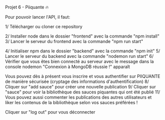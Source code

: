 Projet 6 - Piiquante 🔥

Pour pouvoir lancer l'API, il faut:

1/ Télécharger ou cloner ce repository

2/ Installer node dans le dossier "frontend" avec la commande "npm install" 3/ Lancer le serveur du frontend avec la commande "npm run start"

4/ Initialiser npm dans le dossier "backend" avec la commande "npm init"
5/ Lancer le serveur du backend avec la commande "nodemon run start" 6/ Vérifier que vous êtes bien connecté au serveur avec le message dans la console nodemon "Connexion à MongoDB réussie !" apparaît

Vous pouvez dès à présent vous inscrire et vous authentifier sur PIIQUANTE de manière sécurisée (cryptage des informations d'authentification) 
8/ Cliquer sur "add sauce" pour créer une nouvelle publication 9/ Cliquer sur "sauce" pour voir la bibliothèque des sauces piquantes qui ont été publié 11/ Vous pouvez aussi commenter les publications des autres utilisateurs et liker les contenus de la bibliothèque selon vos sauces préférées !

Cliquer sur "log out" pour vous déconnecter